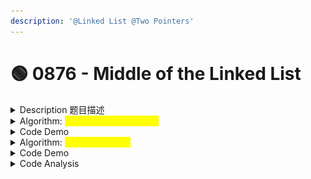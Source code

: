 ```yaml
---
description: '@Linked List @Two Pointers'
---
```


# 🟢 0876 - Middle of the Linked List

<details>

<summary>Description 题目描述 </summary>

Given the `head` of a singly linked list, return _the <mark style="color:yellow;">**middle**</mark> node of the linked list_.

<mark style="color:yellow;">**If there are two middle nodes,**</mark> return **the **<mark style="color:yellow;">**second middle**</mark> node.

![](<../../.gitbook/assets/Screenshot 2023-10-15 at 9.20.03 PM.png>)

</details>

<details>

<summary>Algorithm: <mark style="color:yellow;">Fast and Slow Pointers</mark></summary>

这个问题可以通过使用两个指针：一个快指针和一个慢指针来解决。这种方法被称为“快慢指针”或“双指针”方法。下面是算法的步骤：

1. 创建两个指针 `slow` 和 `fast`，并将它们都设置为链表的头节点。
2. **同时移动**这两个指针，`slow` 指针每次移动一个节点，`fast` 指针每次移动两个节点。
3. 当 `fast` 指针到达链表的尾部或者 `fast` 指针的下一个节点是 `null`（这代表链表长度为偶数）时，`slow` 指针就指向了链表的中间节点。

这种方法的原理是：

* 因为 `fast` 指针每次移动的速度是 `slow` 指针的两倍，所以当 `fast` 指针到达链表的尾部时，`slow` 指针刚好在链表的中间。
* 如果链表的长度是偶数，那么 `fast` 指针会在到达尾部节点之前就停下来，这时 `slow` 指针指向的是中间两个节点的第一个，再移动一步就是第二个中间节点。

</details>

<details>

<summary>Code Demo</summary>

卡点：\
1\. linked list的middle? \
2\. 怎么才能在有两个middle的时候retrieve second?&#x20;

<mark style="color:yellow;">**Q: while loop 为什么设定fast != null && fast.next != null? 为什么return slow 而不是slow.next**</mark>

* <mark style="color:green;">**奇数的edge case:**</mark>** **<mark style="background-color:yellow;">**此时fast.next == null**</mark>&#x20;

```
        slow
          ↓
1 -> 2 -> 3 -> 4 -> 5
                    ↑
                  fast
```

* <mark style="color:green;">**偶数的edge case:**</mark>  \
  <mark style="color:red;">倒数第二个循环, 因为此时fast. != null && fast.next != null，</mark>**所以会进入下一个循环**\ <mark style="color:red;">slow指向的是middle中的第一个</mark>

```
    slow
      ↓
 1 -> 2 -> 3 -> 4
           ↑
          fast
```

**进入下一个循环**：<mark style="color:red;">**slow指向的恰好是middle中的第二个元素**</mark>，此时<mark style="background-color:yellow;">**fast ==  null**</mark>

```
        slow
          ↓
1 -> 2 -> 3 -> 4 -> null
                     ↑
                    fast
```

```java
class Solution {
    public ListNode middleNode(ListNode head) {
        // initialize two pointers
        ListNode slow = head;
        ListNode fast = head;
        // fast!=null => match even number of elements edge case
        // fast.next!=null => match odd number of elements edge case
        while (fast != null && fast.next != null) {
            slow = slow.next; // 1 step/move
            fast = fast.next.next; // 2 steps / move
        }
        return slow;
    }
}
```

</details>

<details>

<summary>Algorithm: <mark style="color:yellow;">convert to array</mark> </summary>

**Intuition and Algorithm**

Put every node into an array  in order. Then the middle node is just `A[A.length // 2]`, since we can retrieve each node by index.

We can initialize the array to be of length `100`, as we're told in the problem description that the input contains between `1` and `100` nodes.

在这个方法中，我们首先创建了一个数组 `A` 来存储链表中的每个节点。然后我们遍历链表，把链表中的每个节点都保存到数组中，并用 `t` 来记录节点的数量。

最后，我们返回 `A[t / 2]`。这是因为，如果链表有 `t` 个节点，那么中间节点就是第 `t / 2` 个节点（数组下标从0开始计数）。

<mark style="color:yellow;">**这个解法的关键在于整数除法会自动向下取整。**</mark>所以，如果 `t` 是奇数，`t / 2` 就是中间的那个节点（因为索引从0开始，所以 `t / 2` 是第 `(t / 2) + 1` 个节点），如果 `t` 是偶数，`t / 2` 就是中间两个节点中的第二个。

例如，如果链表的长度是5（奇数），节点是 1->2->3->4->5，那么 `t / 2` 就是 2，对应的节点是3，即中间节点。

如果链表的长度是4（偶数），节点是 1->2->3->4，那么 `t / 2` 就是 2，对应的节点是3，即中间的第二个节点。

所以，这个解法可以正确地返回链表的中间节点。如果链表有两个中间节点，它会返回第二个。

<mark style="color:yellow;">在 Java 中，不存在</mark> <mark style="color:yellow;"></mark><mark style="color:yellow;">`//`</mark> <mark style="color:yellow;"></mark><mark style="color:yellow;">这种除法运算符。Java 只有</mark> <mark style="color:yellow;"></mark><mark style="color:yellow;">`/`</mark> <mark style="color:yellow;"></mark><mark style="color:yellow;">这一种除法运算符。</mark>

根据操作数的类型，Java 的 `/` 可以进行浮点数除法或整数除法：

* 如果两个操作数都是整数，那么 `/` 就进行整数除法，结果会自动向下取整。例如，`5 / 2` 会返回 `2`。
* 如果至少有一个操作数是浮点数，那么 `/` 就进行浮点数除法，结果是一个浮点数。例如，`5.0 / 2` 或 `5 / 2.0` 会返回 `2.5`。

在你给出的 Java 代码中，`t` 是一个整数，所以 `t / 2` 进行的是整数除法，结果会自动向下取整。这正好符合我们找链表中间节点的需求：如果链表长度是奇数，返回中间的节点；如果链表长度是偶数，返回中间两个节点的第二个。

</details>

<details>

<summary>Code Demo </summary>

```java
class Solution {
    public ListNode middleNode(ListNode head) {
        ListNode[] A = new ListNode[100];
        int t = 0;
        while (head != null) {
            A[t++] = head;
            head = head.next;
        }
        return A[t / 2];
    }
}
```

</details>

<details>

<summary>Code Analysis</summary>

fast & slow:&#x20;

* Time Complexity: , where $$N$$ is the number of nodes in the given list.
* Space Complexity: $$O(1)$$, the space used by `slow` and `fast`.

Array:

* Time Complexity: O(N), where NNN is the number of nodes in the given list.

<!---->

* Space Complexity: O(N), the space used by A.

</details>

